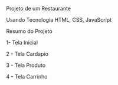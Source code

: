 Projeto de um Restaurante

Usando Tecnologia HTML, CSS, JavaScript

Resumo do Projeto

1- Tela Inicial

2 - Tela Cardapio

3 - Tela Produto

4 - Tela Carrinho